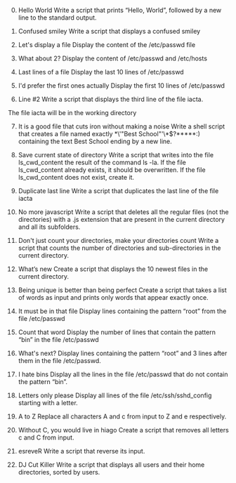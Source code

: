 0. Hello World Write a script that prints “Hello, World”, followed by a new line to the standard output.



1. Confused smiley Write a script that displays a confused smiley



2. Let's display a file Display the content of the /etc/passwd file



3. What about 2? Display the content of /etc/passwd and /etc/hosts



4. Last lines of a file Display the last 10 lines of /etc/passwd



5. I'd prefer the first ones actually Display the first 10 lines of /etc/passwd



6. Line #2 Write a script that displays the third line of the file iacta.

The file iacta will be in the working directory

7. It is a good file that cuts iron without making a noise Write a shell script that creates a file named exactly \*\\'"Best School"\'\\*$\?\*\*\*\*\*:) containing the text Best School ending by a new line.



8. Save current state of directory Write a script that writes into the file ls_cwd_content the result of the command ls -la. If the file ls_cwd_content already exists, it should be overwritten. If the file ls_cwd_content does not exist, create it.



9. Duplicate last line Write a script that duplicates the last line of the file iacta



10. No more javascript Write a script that deletes all the regular files (not the directories) with a .js extension that are present in the current directory and all its subfolders.



11. Don't just count your directories, make your directories count Write a script that counts the number of directories and sub-directories in the current directory.



12. What’s new Create a script that displays the 10 newest files in the current directory.



13. Being unique is better than being perfect Create a script that takes a list of words as input and prints only words that appear exactly once.



14. It must be in that file Display lines containing the pattern “root” from the file /etc/passwd



15. Count that word Display the number of lines that contain the pattern “bin” in the file /etc/passwd



16. What's next? Display lines containing the pattern “root” and 3 lines after them in the file /etc/passwd.



17. I hate bins Display all the lines in the file /etc/passwd that do not contain the pattern “bin”.



18. Letters only please Display all lines of the file /etc/ssh/sshd_config starting with a letter.



19. A to Z Replace all characters A and c from input to Z and e respectively.



20. Without C, you would live in hiago Create a script that removes all letters c and C from input.



21. esreveR Write a script that reverse its input.



22. DJ Cut Killer Write a script that displays all users and their home directories, sorted by users.
